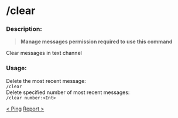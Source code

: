 # /clear

### Description:

> **Manage messages permission required to use this command**<br>

Clear messages in text channel<br>

### Usage:

Delete the most recent message:<br>
`/clear`<br>
Delete specified number of most recent messages:<br>
`/clear number:<Int>`<br>

<a class="button prev" href="./#/commands/utilitycommands/ping" role="button">< Ping</a>
<a class="button next" href="./#/commands/utilitycommands/report" role="button">Report ></a>
